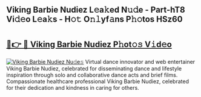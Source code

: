 ## Viking Barbie Nudiez L𝚎a𝚔ed N𝚞𝚍e - Part-hT8 Vi𝚍𝚎o L𝚎a𝚔s - H𝚘𝚝 O𝚗𝚕yf𝚊ns P𝚑𝚘tos HSz60

# <h2><a href="http://kf3wqcc.oniu.top/?m=Viking+Barbie+Nudiez">🔗👉 🔴 Viking Barbie Nudiez P𝚑ot𝚘𝚜 V𝚒d𝚎o</a></h2>

[![Viking Barbie Nudiez Nu𝚍e𝚜](https://i.imgur.com/0qMVB7G.gif)](http://kf3wqcc.oniu.top/?m=Viking+Barbie+Nudiez)
Virtual dance innovator and web entertainer Viking Barbie Nudiez, celebrated for disseminating dance and lifestyle inspiration through solo and collaborative dance acts and brief films. Compassionate healthcare professional Viking Barbie Nudiez, celebrated for their dedication and kindness in caring for others.  
